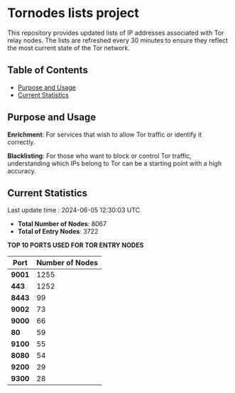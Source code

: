 # Tornodes lists project

This repository provides updated lists of IP addresses associated with Tor relay nodes. The lists are refreshed every 30 minutes to ensure they reflect the most current state of the Tor network.

## Table of Contents

- [Purpose and Usage](#purpose-and-usage)
- [Current Statistics](#current-statistics)


## Purpose and Usage

**Enrichment**: For services that wish to allow Tor traffic or identify it correctly.

**Blacklisting**: For those who want to block or control Tor traffic, understanding which IPs belong to Tor can be a starting point with a high accuracy.

## Current Statistics

Last update time : 2024-06-05 12:30:03 UTC

- **Total Number of Nodes**: 8067
- **Total of Entry Nodes**: 3722

**TOP 10 PORTS USED FOR TOR ENTRY NODES**

| **Port** | **Number of Nodes** |
|------|-----------------|
| **9001**   | 1255  |
| **443**   | 1252  |
| **8443**   | 99  |
| **9002**   | 73  |
| **9000**   | 66  |
| **80**   | 59  |
| **9100**   | 55  |
| **8080**   | 54  |
| **9200**   | 29  |
| **9300**   | 28  |

